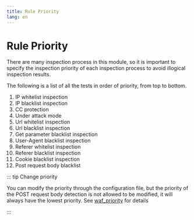 ```yaml
---
title: Rule Priority
lang: en
---
```


# Rule Priority

There are many inspection process in this module, so it is important to specify the inspection priority of each inspection process to avoid illogical inspection results.

The following is a list of all the tests in order of priority, from top to bottom.

1. IP whitelist inspection
2. IP blacklist inspection
3. CC protection
4. Under attack mode
5. Url whitelist inspection
6. Url blacklist inspection
7. Get parameter blacklist inspection
8. User-Agent blacklist inspection
9. Referer whitelist inspection
10. Referer blacklist inspection
11. Cookie blacklist inspection
12. Post request body blacklist


::: tip Change priority

You can modify the priority through the configuration file, but the priority of the POST request body detection is not allowed to be modified, it will always have the lowest priority. See [waf_priority](directive.md#waf-priority) for details

:::
